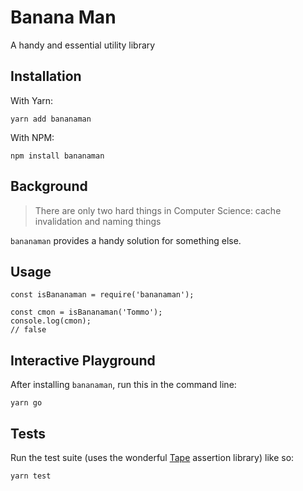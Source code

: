 # Banana Man

A handy and essential utility library


## Installation
With Yarn:
```
yarn add bananaman
```

With NPM:
```
npm install bananaman
```

## Background
> There are only two hard things in Computer Science: cache invalidation and naming things

`bananaman` provides a handy solution for something else.

## Usage
```
const isBananaman = require('bananaman');

const cmon = isBananaman('Tommo');
console.log(cmon);
// false

```

## Interactive Playground

After installing `bananaman`, run this in the command line:
```
yarn go
```

## Tests

Run the test suite (uses the wonderful [Tape](https://github.com/substack/tape) assertion library) like so:

```
yarn test
```

